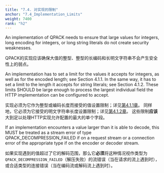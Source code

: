 ```yaml
---
title: "7.4. 对实现的限制"
anchor: "7.4_Implementation_Limits"
weight: 7400
rank: "h2"
---
```


An implementation of QPACK needs to ensure that large values for integers, long encoding for integers, or long string literals do not create security weaknesses.

QPACK的实现应该确保大值的整型、整型的长编码和长明文字符串不会产生安全性上的弱点。

An implementation has to set a limit for the values it accepts for integers, as well as for the encoded length; see Section 4.1.1. In the same way, it has to set a limit to the length it accepts for string literals; see Section 4.1.2. These limits SHOULD be large enough to process the largest individual field the HTTP implementation can be configured to accept.

实现必须为它作为整型或编码长度而接受的值设置限制；详见[第4.1.1章](#4.1.1_Prefixed_Integers)。
同样地，它必须为它接受的明文字符串长度设置限制；详见[第4.1.2章](#4.1.2_String_Literals)。
这些限制**应该**大到足以处理HTTP实现允许配置的最大的单个字段。

If an implementation encounters a value larger than it is able to decode, this MUST be treated as a stream error of type QPACK_DECOMPRESSION_FAILED if on a request stream or a connection error of the appropriate type if on the encoder or decoder stream.

如果实现遇到的值超过了它的解码范围，那么它**必须**将这种情况视作类型为`QPACK_DECOMPRESSION_FAILED`（解压失败）的流错误（当在请求的流上遇到时），或合适类型的连接错误（当在编码流或解码流上遇到时）。
